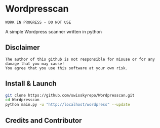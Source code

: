 # Wordpresscan
```
WORK IN PROGRESS - DO NOT USE
```
A simple Wordpress scanner written in python

## Disclaimer
```
The author of this github is not responsible for misuse or for any damage that you may cause!
You agree that you use this software at your own risk.
```

## Install & Launch
```bash
git clone https://github.com/swisskyrepo/Wordpresscan.git
cd Wordpresscan
python main.py -u "http://localhost/wordpress" --update
```

## Credits and Contributor
 